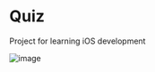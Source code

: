 # Quiz
Project for learning iOS development

![image](https://user-images.githubusercontent.com/41808114/216803813-4b73304c-114a-4b61-ace4-dcf09a17bcc5.png)
